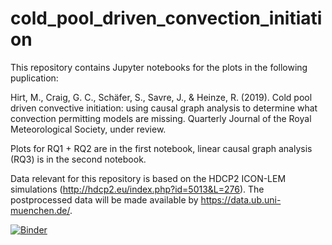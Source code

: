 # cold_pool_driven_convection_initiation
This repository contains Jupyter notebooks for the plots in the following puplication:

Hirt, M., Craig, G. C., Schäfer, S., Savre, J., & Heinze, R. (2019). Cold pool
driven convective initiation: using causal graph analysis to determine what convection permitting models are missing. Quarterly Journal of the Royal Meteorological Society, under review.

Plots for RQ1 + RQ2 are in the first notebook, linear causal graph analysis (RQ3) is in the second notebook. 

Data relevant for this repository is based on the HDCP2 ICON-LEM simulations (http://hdcp2.eu/index.php?id=5013&L=276). The postprocessed data will be made available by https://data.ub.uni-muenchen.de/.

[![Binder](https://mybinder.org/badge_logo.svg)](https://mybinder.org/v2/gh/HirtM/cold_pool_driven_convection_initiation/master)
